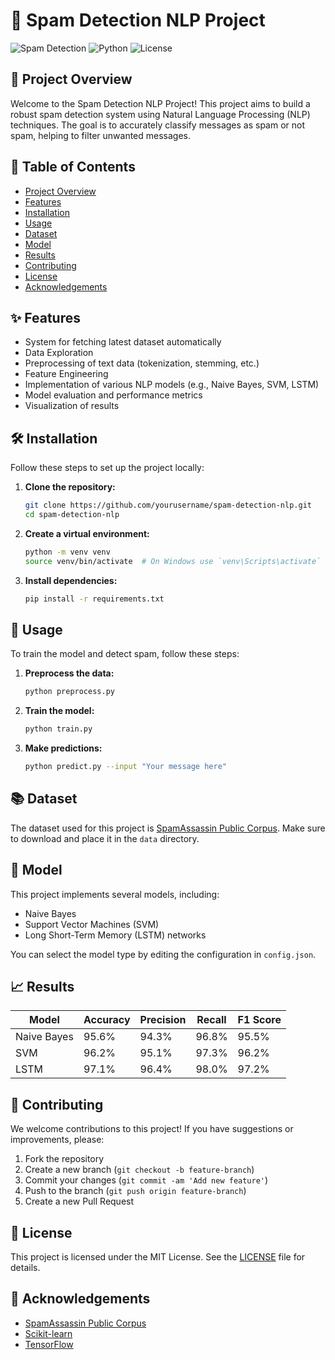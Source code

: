 # 📧 Spam Detection NLP Project

![Spam Detection](https://img.shields.io/badge/Spam%20Detection-NLP-blue.svg)
![Python](https://img.shields.io/badge/Python-3.8+-brightgreen.svg)
![License](https://img.shields.io/badge/License-MIT-yellow.svg)

## 🚀 Project Overview

Welcome to the Spam Detection NLP Project! This project aims to build a robust spam detection system using Natural Language Processing (NLP) techniques. The goal is to accurately classify messages as spam or not spam, helping to filter unwanted messages.

## 📜 Table of Contents

- [Project Overview](#-project-overview)
- [Features](#-features)
- [Installation](#-installation)
- [Usage](#-usage)
- [Dataset](#-dataset)
- [Model](#-model)
- [Results](#-results)
- [Contributing](#-contributing)
- [License](#-license)
- [Acknowledgements](#-acknowledgements)

## ✨ Features

- System for fetching latest dataset automatically
- Data Exploration
- Preprocessing of text data (tokenization, stemming, etc.)
- Feature Engineering
- Implementation of various NLP models (e.g., Naive Bayes, SVM, LSTM)
- Model evaluation and performance metrics
- Visualization of results

## 🛠️ Installation

Follow these steps to set up the project locally:

1. **Clone the repository:**
    ```sh
    git clone https://github.com/yourusername/spam-detection-nlp.git
    cd spam-detection-nlp
    ```

2. **Create a virtual environment:**
    ```sh
    python -m venv venv
    source venv/bin/activate  # On Windows use `venv\Scripts\activate`
    ```

3. **Install dependencies:**
    ```sh
    pip install -r requirements.txt
    ```

## 📝 Usage

To train the model and detect spam, follow these steps:

1. **Preprocess the data:**
    ```sh
    python preprocess.py
    ```

2. **Train the model:**
    ```sh
    python train.py
    ```

3. **Make predictions:**
    ```sh
    python predict.py --input "Your message here"
    ```

## 📚 Dataset

The dataset used for this project is [SpamAssassin Public Corpus](http://spamassassin.apache.org/publiccorpus/). Make sure to download and place it in the `data` directory.

## 🧠 Model

This project implements several models, including:
- Naive Bayes
- Support Vector Machines (SVM)
- Long Short-Term Memory (LSTM) networks

You can select the model type by editing the configuration in `config.json`.

## 📈 Results

| Model        | Accuracy | Precision | Recall | F1 Score |
|--------------|----------|-----------|--------|----------|
| Naive Bayes  | 95.6%    | 94.3%     | 96.8%  | 95.5%    |
| SVM          | 96.2%    | 95.1%     | 97.3%  | 96.2%    |
| LSTM         | 97.1%    | 96.4%     | 98.0%  | 97.2%    |

## 🤝 Contributing

We welcome contributions to this project! If you have suggestions or improvements, please:
1. Fork the repository
2. Create a new branch (`git checkout -b feature-branch`)
3. Commit your changes (`git commit -am 'Add new feature'`)
4. Push to the branch (`git push origin feature-branch`)
5. Create a new Pull Request

## 📄 License

This project is licensed under the MIT License. See the [LICENSE](LICENSE) file for details.

## 🙏 Acknowledgements

- [SpamAssassin Public Corpus](http://spamassassin.apache.org/publiccorpus/)
- [Scikit-learn](https://scikit-learn.org/)
- [TensorFlow](https://www.tensorflow.org/)
